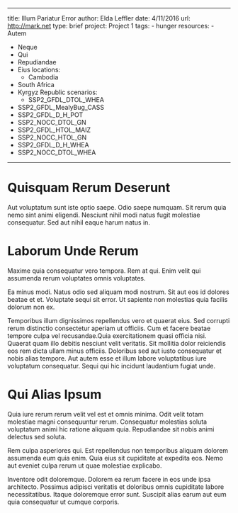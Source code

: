---
  title: Illum Pariatur Error
  author: Elda Leffler
  date: 4/11/2016
  url: http://mark.net
  type: brief
  project: Project 1
  tags:
    - hunger
  resources:
    - Autem
  - Neque
  - Qui
  - Repudiandae
  - Eius
  locations:
    - Cambodia
  - South Africa
  - Kyrgyz Republic
  scenarios:
    - SSP2_GFDL_DTOL_WHEA
  - SSP2_GFDL_MealyBug_CASS
  - SSP2_GFDL_D_H_POT
  - SSP2_NOCC_DTOL_GN
  - SSP2_GFDL_HTOL_MAIZ
  - SSP2_NOCC_HTOL_GN
  - SSP2_GFDL_D_H_WHEA
  - SSP2_NOCC_DTOL_WHEA
  ---
  # Quisquam Rerum Deserunt
Aut voluptatum sunt iste optio saepe. Odio saepe numquam. Sit rerum quia nemo sint animi eligendi. Nesciunt nihil modi natus fugit molestiae consequatur. Sed aut nihil eaque harum natus in.

# Laborum Unde Rerum
Maxime quia consequatur vero tempora. Rem at qui. Enim velit qui assumenda rerum voluptates omnis voluptates.
 Ea minus modi. Natus odio sed aliquam modi nostrum. Sit aut eos id dolores beatae et et. Voluptate sequi sit error. Ut sapiente non molestias quia facilis dolorum non ex.
 Temporibus illum dignissimos repellendus vero et quaerat eius. Sed corrupti rerum distinctio consectetur aperiam ut officiis. Cum et facere beatae tempore culpa vel recusandae.Quia exercitationem quasi officia nisi. Quaerat quam illo debitis nesciunt velit veritatis. Sit mollitia dolor reiciendis eos rem dicta ullam minus officiis. Doloribus sed aut iusto consequatur et nobis alias tempore. Aut autem esse et illum labore voluptatibus iure voluptatum consequatur. Sequi qui hic incidunt laudantium fugiat unde.

# Qui Alias Ipsum
Quia iure rerum rerum velit vel est et omnis minima. Odit velit totam molestiae magni consequuntur rerum. Consequatur molestias soluta voluptatum animi hic ratione aliquam quia. Repudiandae sit nobis animi delectus sed soluta.
 Rem culpa asperiores qui. Est repellendus non temporibus aliquam dolorem assumenda eum quia enim. Quia eius sit cupiditate at expedita eos. Nemo aut eveniet culpa rerum ut quae molestiae explicabo.
 Inventore odit doloremque. Dolorem ea rerum facere in eos unde ipsa architecto. Possimus adipisci veritatis et doloribus omnis cupiditate labore necessitatibus. Itaque doloremque error sunt. Suscipit alias earum aut eum quia consequatur ut cumque corporis.
